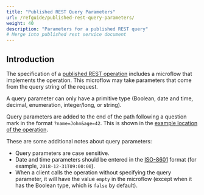 ```yaml
---
title: "Published REST Query Parameters"
url: /refguide/published-rest-query-parameters/
weight: 40
description: "Parameters for a published REST query"
# Merge into published rest service document
---
```


## Introduction

The specification of a [published REST operation](/refguide/published-rest-operation/) includes a microflow that implements the operation. This microflow may take parameters that come from the query string of the request.

A query parameter can only have a primitive type (Boolean, date and time, decimal, enumeration, integer/long, or string).

Query parameters are added to the end of the path following a question mark in the format `?name=John&age=42`. This is shown in the [example location of the operation](/refguide/published-rest-operation/#example-location).

These are some additional notes about query parameters:

* Query parameters are case sensitive.
* Date and time parameters should be entered in the [ISO-8601](https://www.w3schools.com/xml/schema_dtypes_date.asp) format (for example, `2018-12-31T09:00:00`).
* When a client calls the operation without specifying the query parameter, it will have the value `empty` in the microflow (except when it has the Boolean type, which is `false` by default).
